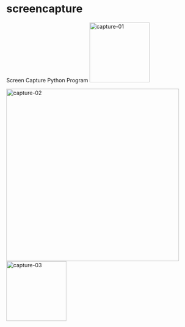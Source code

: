 # screencapture
Screen Capture Python Program
<img width="157" alt="capture-01" src="https://github.com/uhwang/screencapture/assets/43251090/36c542a9-7d85-4f91-bbef-922bfae04dfb">

<img width="452" alt="capture-02" src="https://github.com/uhwang/screencapture/assets/43251090/e87a4bc1-34e4-4b27-899c-f8206367aa5e">

<img width="157" alt="capture-03" src="https://github.com/uhwang/screencapture/assets/43251090/a06ea1a3-ba61-4d0e-8552-bc1427f02732">
